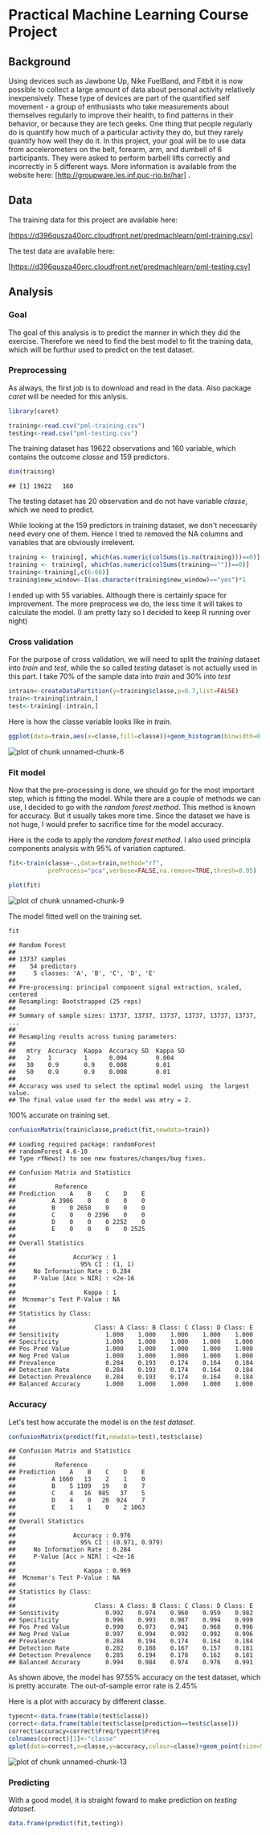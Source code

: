 Practical Machine Learning Course Project
========================================================
## Background

Using devices such as Jawbone Up, Nike FuelBand, and Fitbit it is now possible to collect a large amount of data about personal activity relatively inexpensively. These type of devices are part of the quantified self movement - a group of enthusiasts who take measurements about themselves regularly to improve their health, to find patterns in their behavior, or because they are tech geeks. One thing that people regularly do is quantify how much of a particular activity they do, but they rarely quantify how well they do it. In this project, your goal will be to use data from accelerometers on the belt, forearm, arm, and dumbell of 6 participants. They were asked to perform barbell lifts correctly and incorrectly in 5 different ways. More information is available from the website here:  [http://groupware.les.inf.puc-rio.br/har] . 

## Data 


The training data for this project are available here: 

[https://d396qusza40orc.cloudfront.net/predmachlearn/pml-training.csv]

The test data are available here: 

[https://d396qusza40orc.cloudfront.net/predmachlearn/pml-testing.csv]

## Analysis
### Goal
The goal of this analysis is to predict the manner in which they did the exercise. Therefore we need to find the best model to fit the training data, which will be furthur used to predict on the test dataset.

### Preprocessing

As always, the first job is to download and read in the data. Also package *caret* will be needed for this anlysis. 

```r
library(caret)
```


```r
training<-read.csv("pml-training.csv")
testing<-read.csv("pml-testing.csv")
```

The training dataset has 19622 observations and 160 variable, which contains the outcome *classe* and 159 predictors. 

```r
dim(training)
```

```
## [1] 19622   160
```

The testing dataset has 20 observation and do not have variable *classe*, which we need to predict.

While looking at the 159 predictors in training dataset, we don't necessarily need every one of them. Hence I tried to removed the NA columns and variables that are obviously irrelevent. 

```r
training <- training[, which(as.numeric(colSums(is.na(training)))==0)]
training <- training[, which(as.numeric(colSums(training==""))==0)]
training<-training[,c(6:60)]
training$new_window<-I(as.character(training$new_window)=="yes")*1
```
I ended up with 55 variables. Although there is certainly space for improvement. The more preprocess we do, the less time it will takes to calculate the model. (I am pretty lazy so I decided to keep R running over night)

### Cross validation

For the purpose of cross validation, we will need to split the *training* dataset into *train* and *test*, while the so called *testing* dataset is not actually used in this part. I take 70% of the sample data into *train* and 30% into *test*



```r
intrain<-createDataPartition(y=training$classe,p=0.7,list=FALSE)
train<-training[intrain,]
test<-training[-intrain,]
```

Here is how the classe variable looks like in *train*.


```r
ggplot(data=train,aes(x=classe,fill=classe))+geom_histogram(binwidth=0.05)
```

![plot of chunk unnamed-chunk-6](figure/unnamed-chunk-6.png) 
### Fit model

Now that  the pre-processing is done, we should go for the most important step, which is fitting the model. While there are a couple of methods we can use, I decided to go with the *random forest method*. This method is known for accuracy. But it usually takes more time. Since the dataset we have is not huge, I would prefer to sacrifice time for the model accuracy.

Here is the code to apply the *random forest method*. I also used principla components analysis with 95% of variation captured. 


```r
fit<-train(classe~.,data=train,method="rf",
           preProcess="pca",verbose=FALSE,na.remove=TRUE,thresh=0.95)
```





```r
plot(fit)
```

![plot of chunk unnamed-chunk-9](figure/unnamed-chunk-9.png) 

The model fitted well on the training set.

```r
fit
```

```
## Random Forest 
## 
## 13737 samples
##    54 predictors
##     5 classes: 'A', 'B', 'C', 'D', 'E' 
## 
## Pre-processing: principal component signal extraction, scaled, centered 
## Resampling: Bootstrapped (25 reps) 
## 
## Summary of sample sizes: 13737, 13737, 13737, 13737, 13737, 13737, ... 
## 
## Resampling results across tuning parameters:
## 
##   mtry  Accuracy  Kappa  Accuracy SD  Kappa SD
##   2     1         1      0.004        0.004   
##   30    0.9       0.9    0.008        0.01    
##   50    0.9       0.9    0.008        0.01    
## 
## Accuracy was used to select the optimal model using  the largest value.
## The final value used for the model was mtry = 2.
```

100% accurate on training set.

```r
confusionMatrix(train$classe,predict(fit,newdata=train))
```

```
## Loading required package: randomForest
## randomForest 4.6-10
## Type rfNews() to see new features/changes/bug fixes.
```

```
## Confusion Matrix and Statistics
## 
##           Reference
## Prediction    A    B    C    D    E
##          A 3906    0    0    0    0
##          B    0 2658    0    0    0
##          C    0    0 2396    0    0
##          D    0    0    0 2252    0
##          E    0    0    0    0 2525
## 
## Overall Statistics
##                                 
##                Accuracy : 1     
##                  95% CI : (1, 1)
##     No Information Rate : 0.284 
##     P-Value [Acc > NIR] : <2e-16
##                                 
##                   Kappa : 1     
##  Mcnemar's Test P-Value : NA    
## 
## Statistics by Class:
## 
##                      Class: A Class: B Class: C Class: D Class: E
## Sensitivity             1.000    1.000    1.000    1.000    1.000
## Specificity             1.000    1.000    1.000    1.000    1.000
## Pos Pred Value          1.000    1.000    1.000    1.000    1.000
## Neg Pred Value          1.000    1.000    1.000    1.000    1.000
## Prevalence              0.284    0.193    0.174    0.164    0.184
## Detection Rate          0.284    0.193    0.174    0.164    0.184
## Detection Prevalence    0.284    0.193    0.174    0.164    0.184
## Balanced Accuracy       1.000    1.000    1.000    1.000    1.000
```
### Accuracy
Let's test how accurate the model is on the *test dataset*.

```r
confusionMatrix(predict(fit,newdata=test),test$classe)
```

```
## Confusion Matrix and Statistics
## 
##           Reference
## Prediction    A    B    C    D    E
##          A 1660   13    2    1    0
##          B    5 1109   19    0    7
##          C    4   16  985   37    5
##          D    4    0   20  924    7
##          E    1    1    0    2 1063
## 
## Overall Statistics
##                                         
##                Accuracy : 0.976         
##                  95% CI : (0.971, 0.979)
##     No Information Rate : 0.284         
##     P-Value [Acc > NIR] : <2e-16        
##                                         
##                   Kappa : 0.969         
##  Mcnemar's Test P-Value : NA            
## 
## Statistics by Class:
## 
##                      Class: A Class: B Class: C Class: D Class: E
## Sensitivity             0.992    0.974    0.960    0.959    0.982
## Specificity             0.996    0.993    0.987    0.994    0.999
## Pos Pred Value          0.990    0.973    0.941    0.968    0.996
## Neg Pred Value          0.997    0.994    0.992    0.992    0.996
## Prevalence              0.284    0.194    0.174    0.164    0.184
## Detection Rate          0.282    0.188    0.167    0.157    0.181
## Detection Prevalence    0.285    0.194    0.178    0.162    0.181
## Balanced Accuracy       0.994    0.984    0.974    0.976    0.991
```
As shown above, the model has 97.55% accuracy on the test dataset, which is pretty accurate. The out-of-sample error rate is 2.45%

Here is a plot with accuracy by different classe.

```r
typecnt<-data.frame(table(test$classe))
correct<-data.frame(table(test$classe[prediction==test$classe]))
correct$accuracy=correct$Freq/typecnt$Freq
colnames(correct)[1]<-"classe"
qplot(data=correct,x=classe,y=accuracy,colour=classe)+geom_point(size=5)
```

![plot of chunk unnamed-chunk-13](figure/unnamed-chunk-13.png) 

### Predicting
With a good model, it is straight foward to make prediction on *testing dataset*.


```r
data.frame(predict(fit,testing))
```

